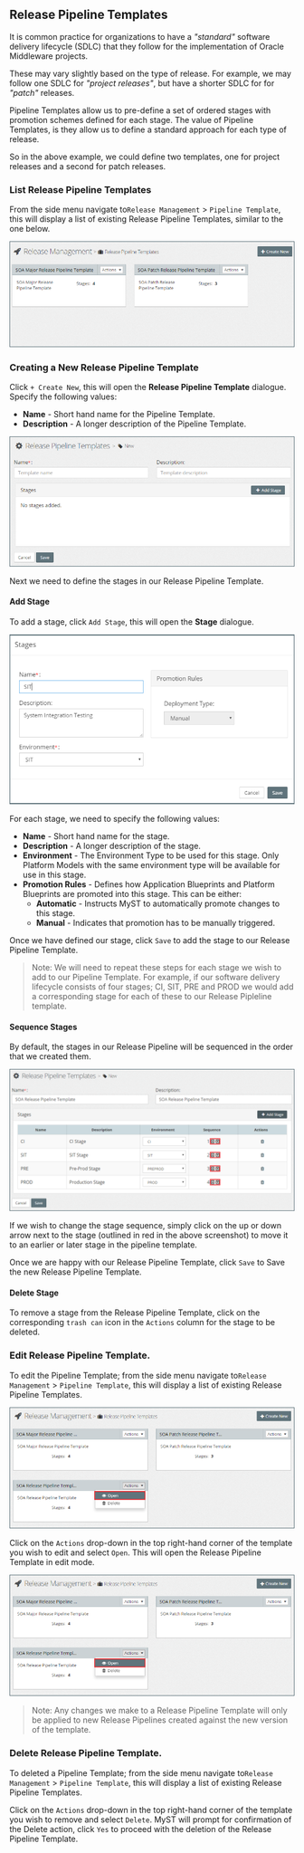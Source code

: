 ## Release Pipeline Templates
It is common practice for organizations to have a *"standard"* software delivery lifecycle (SDLC) that they follow for the implementation of Oracle Middleware projects. 

These may vary slightly based on the type of release. For example, we may follow one SDLC for *"project releases"*, but have a shorter SDLC for   for *"patch"* releases.

Pipeline Templates allow us to pre-define a set of ordered stages with promotion schemes defined for each stage. The value of Pipeline Templates, is they allow us to define a standard approach for each type of release.

So in the above example, we could define two templates, one for project releases and a second for patch releases.

### List Release Pipeline Templates
From the side menu navigate to`Release Management` > `Pipeline Template`, this will display a list of existing Release Pipeline Templates, similar to the one below.

![](img/releasePipelineTemplatesList.png)

### Creating a New Release Pipeline Template
Click `+ Create New`, this will open the **Release Pipeline Template** dialogue. Specify the following values:

* **Name** - Short hand name for the Pipeline Template.
* **Description** - A longer description of the Pipeline Template.

![](img/releasePipelineTemplateCreate.png)

Next we need to define the stages in our Release Pipeline Template.

#### Add Stage
To add a stage, click `Add Stage`, this will open the **Stage** dialogue. 

![](img/releasePipelineTemplateAddStage.png)

For each stage, we need to specify the following values:

* **Name** - Short hand name for the stage.
* **Description** - A longer description of the stage.
* **Environment** - The Environment Type to be used for this stage. Only Platform Models with the same environment type will be available for use in this stage.
* **Promotion Rules** - Defines how Application Blueprints and Platform Blueprints are promoted into this stage. This can be either:
    * **Automatic** - Instructs MyST to automatically promote changes to this stage. 
    * **Manual** - Indicates that promotion has to be manually triggered.

Once we have defined our stage, click `Save` to add the stage to our Release Pipeline Template.

> Note: We will need to repeat these steps for each stage we wish to add to our Pipeline Template. For example, if our software delivery lifecycle consists of four stages; CI, SIT, PRE and PROD we would add a corresponding stage for each of these to our Release Pipleline template.

#### Sequence Stages
By default, the stages in our Release Pipeline will be sequenced in the order that we created them.

![](img/releasePipelineTemplateOrderStages.png)

If we wish to change the stage sequence, simply click on the up or down arrow next to the stage (outlined in red in the above screenshot) to move it to an earlier or later stage in the pipeline template.

Once we are happy with our Release Pipeline Template, click `Save` to Save the new Release Pipeline Template.

#### Delete Stage
To remove a stage from the Release Pipeline Template, click on the corresponding  `trash can` icon in the `Actions` column for the stage to be deleted.

### Edit Release Pipeline Template.
To edit the Pipeline Template; from the side menu navigate to`Release Management` > `Pipeline Template`, this will display a list of existing Release Pipeline Templates.

![](img/releasePipelineTemplateEdit.png)

Click on the `Actions` drop-down in the top right-hand corner of the template you wish to edit and select `Open`. This will open the Release Pipeline Template in edit mode.

![](img/releasePipelineTemplateEdit.png)

> Note: Any changes we make to a Release Pipeline Template will only be applied to new Release Pipelines created against the new version of the template.

### Delete Release Pipeline Template.
To deleted a  Pipeline Template; from the side menu navigate to`Release Management` > `Pipeline Template`, this will display a list of existing Release Pipeline Templates. 

Click on the `Actions` drop-down in the top right-hand corner of the template you wish to remove and select `Delete`. MyST will prompt for confirmation of the Delete action, click `Yes` to proceed with the deletion of the Release Pipeline Template.




